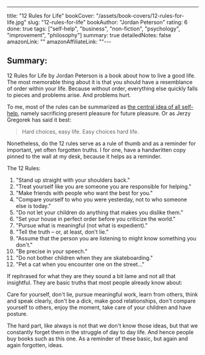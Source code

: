 ---
title: "12 Rules for Life"
bookCover: "/assets/book-covers/12-rules-for-life.jpg"
slug: "12-rules-for-life"
bookAuthor: "Jordan Peterson"
rating: 6
done: true
tags: ["self-help", "business", "non-fiction", "psychology", "improvement", "philosophy"]
summary: true
detailedNotes: false
amazonLink: ""
amazonAffiliateLink: ""---

## Summary:

12 Rules for Life by Jordan Peterson is a book about how to live a good life. The most memorable thing about it is that you should have a resemblance of order within your life. Because without order, everything else quickly falls to pieces and problems arise. And problems hurt.

To me, most of the rules can be summarized as [the central idea of all self-help](/booknotes/navalmanack), namely sacrificing present pleasure for future pleasure. Or as Jerzy Gregorek has said it best:

> Hard choices, easy life. Easy choices hard life.

Nonetheless, do the 12 rules serve as a rule of thumb and as a reminder for important, yet often forgotten truths. I for one, have a handwritten copy pinned to the wall at my desk, because it helps as a reminder. 

The 12 Rules:

1. "Stand up straight with your shoulders back."
2. "Treat yourself like you are someone you are responsible for helping."
3. "Make friends with people who want the best for you."
4. "Compare yourself to who you were yesterday, not to who someone else is today."
5. "Do not let your children do anything that makes you dislike them."
6. "Set your house in perfect order before you criticize the world."
7. "Pursue what is meaningful (not what is expedient)."
8. "Tell the truth – or, at least, don't lie."
9. "Assume that the person you are listening to might know something you don't."
10. "Be precise in your speech."
11. "Do not bother children when they are skateboarding."
12. "Pet a cat when you encounter one on the street..."



If rephrased for what they are they sound a bit lame and not all that insightful. They are basic truths that most people already know about: 

Care for yourself, don't lie, pursue meaningful work, learn from others, think and speak clearly, don't be a dick, make good relationships, don't compare yourself to others, enjoy the moment, take care of your children and have posture. 

The hard part, like always is not that we don't know those ideas, but that we constantly forget them in the struggle of day to day life. And hence people buy books such as this one. As a reminder of these basic, but again and again forgotten, ideas. 

